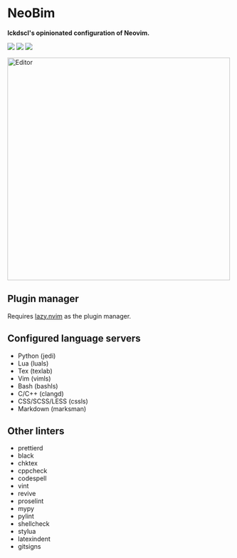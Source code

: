 # NeoBim

__lckdscl's opinionated configuration of Neovim.__

<a href="https://dotfyle.com/mstcl/neobim"><img src="https://dotfyle.com/mstcl/neobim/badges/plugins?style=flat-square" /></a>
<a href="https://dotfyle.com/mstcl/neobim"><img src="https://dotfyle.com/mstcl/neobim/badges/leaderkey?style=flat-square" /></a>
<a href="https://dotfyle.com/mstcl/neobim"><img src="https://dotfyle.com/mstcl/neobim/badges/plugin-manager?style=flat-square" /></a>

<img src="./pics/2023-06-13_19-49.png" alt="Editor" width="500"/>

## Plugin manager

Requires [lazy.nvim](https://github.com/folke/lazy.nvim) as the plugin manager.

## Configured language servers

- Python (jedi)
- Lua (luals)
- Tex (texlab)
- Vim (vimls)
- Bash (bashls)
- C/C++ (clangd)
- CSS/SCSS/LESS (cssls)
- Markdown (marksman)

## Other linters

- prettierd
- black
- chktex
- cppcheck
- codespell
- vint
- revive
- proselint
- mypy
- pylint
- shellcheck
- stylua
- latexindent
- gitsigns
